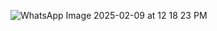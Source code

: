 ![WhatsApp Image 2025-02-09 at 12 18 23 PM](https://github.com/user-attachments/assets/69c88a22-a933-43bc-9d8b-1d2786698e27)
